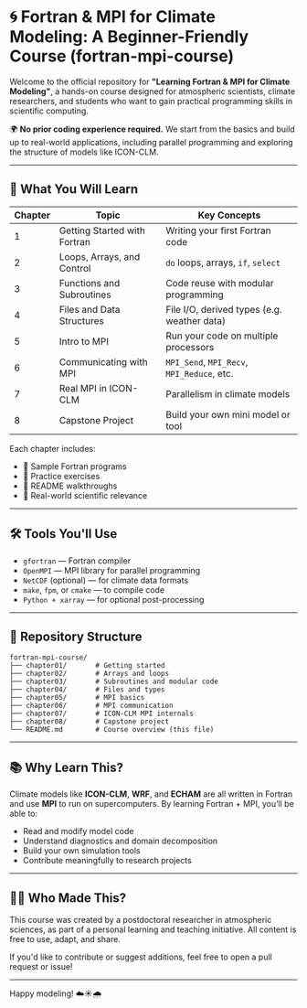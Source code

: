 # 🌀 Fortran & MPI for Climate Modeling: A Beginner-Friendly Course (fortran-mpi-course)

Welcome to the official repository for **"Learning Fortran & MPI for Climate Modeling"**, a hands-on course designed for atmospheric scientists, climate researchers, and students who want to gain practical programming skills in scientific computing.

🌍 **No prior coding experience required.** We start from the basics and build up to real-world applications, including parallel programming and exploring the structure of models like ICON-CLM.

---

## 📘 What You Will Learn

| Chapter | Topic                        | Key Concepts                                |
| ------- | ---------------------------- | ------------------------------------------- |
| 1       | Getting Started with Fortran | Writing your first Fortran code             |
| 2       | Loops, Arrays, and Control   | `do` loops, arrays, `if`, `select`          |
| 3       | Functions and Subroutines    | Code reuse with modular programming         |
| 4       | Files and Data Structures    | File I/O, derived types (e.g. weather data) |
| 5       | Intro to MPI                 | Run your code on multiple processors        |
| 6       | Communicating with MPI       | `MPI_Send`, `MPI_Recv`, `MPI_Reduce`, etc.  |
| 7       | Real MPI in ICON-CLM         | Parallelism in climate models               |
| 8       | Capstone Project             | Build your own mini model or tool           |

Each chapter includes:

* 🧪 Sample Fortran programs
* 📝 Practice exercises
* 📄 README walkthroughs
* 🎯 Real-world scientific relevance

---

## 🛠️ Tools You'll Use

* `gfortran` — Fortran compiler
* `OpenMPI` — MPI library for parallel programming
* `NetCDF` (optional) — for climate data formats
* `make`, `fpm`, or `cmake` — to compile code
* `Python + xarray` — for optional post-processing

---

## 💾 Repository Structure

```
fortran-mpi-course/
├── chapter01/       # Getting started
├── chapter02/       # Arrays and loops
├── chapter03/       # Subroutines and modular code
├── chapter04/       # Files and types
├── chapter05/       # MPI basics
├── chapter06/       # MPI communication
├── chapter07/       # ICON-CLM MPI internals
├── chapter08/       # Capstone project
└── README.md        # Course overview (this file)
```

---

## 📚 Why Learn This?

Climate models like **ICON-CLM**, **WRF**, and **ECHAM** are all written in Fortran and use **MPI** to run on supercomputers. By learning Fortran + MPI, you’ll be able to:

* Read and modify model code
* Understand diagnostics and domain decomposition
* Build your own simulation tools
* Contribute meaningfully to research projects

---

## 🧑‍💻 Who Made This?

This course was created by a postdoctoral researcher in atmospheric sciences, as part of a personal learning and teaching initiative. All content is free to use, adapt, and share.

If you'd like to contribute or suggest additions, feel free to open a pull request or issue!

---

Happy modeling! ☁️☀️🌧️
